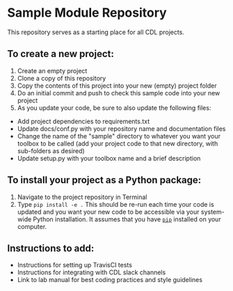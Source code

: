 # Sample Module Repository #

This repository serves as a starting place for all CDL projects.

## To create a new project: ##

1. Create an empty project
2. Clone a copy of this repository
3. Copy the contents of this project into your new (empty) project folder
4. Do an initial commit and push to check this sample code into your new project
5. As you update your code, be sure to also update the following files:
  + Add project dependencies to requirements.txt
  + Update docs/conf.py with your repository name and documentation files
  + Change the name of the "sample" directory to whatever you want your toolbox to be called (add your project code to that new directory, with sub-folders as desired)
  + Update setup.py with your toolbox name and a brief description

## To install your project as a Python package: ##
1. Navigate to the project repository in Terminal
2. Type `pip install -e .`
This should be re-run each time your code is updated and you want your new code to be accessible via your system-wide Python installation.  It assumes that you have [`pip`](https://pip.pypa.io/en/stable/installing/) installed on your computer.

## Instructions to add: ##
+ Instructions for setting up TravisCI tests
+ Instructions for integrating with CDL slack channels
+ Link to lab manual for best coding practices and style guidelines
